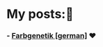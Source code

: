 # My posts:🦊

### - [Farbgenetik [german]](./Farbgenetik) ❤️

<style> .site-footer-credits{ visibility: hidden;} </style>
